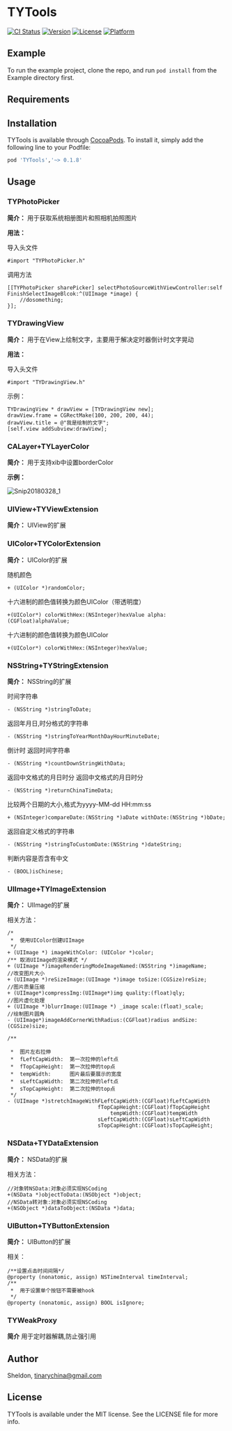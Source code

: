 # TYTools

[![CI Status](https://img.shields.io/travis/FlameTinary/TYTools.svg?style=flat)](https://travis-ci.org/FlameTinary/TYTools)
[![Version](https://img.shields.io/cocoapods/v/TYTools.svg?style=flat)](https://cocoapods.org/pods/TYTools)
[![License](https://img.shields.io/cocoapods/l/TYTools.svg?style=flat)](https://cocoapods.org/pods/TYTools)
[![Platform](https://img.shields.io/cocoapods/p/TYTools.svg?style=flat)](https://cocoapods.org/pods/TYTools)

## Example

To run the example project, clone the repo, and run `pod install` from the Example directory first.

## Requirements

## Installation

TYTools is available through [CocoaPods](https://cocoapods.org). To install
it, simply add the following line to your Podfile:

```ruby
pod 'TYTools','~> 0.1.8'
```

## Usage
### TYPhotoPicker

**简介：** 用于获取系统相册图片和照相机拍照图片

**用法：**

导入头文件

```
#import "TYPhotoPicker.h"
```
调用方法

```
[[TYPhotoPicker sharePicker] selectPhotoSourceWithViewController:self FinishSelectImageBlcok:^(UIImage *image) {
    //dosomething;
}];
```

### TYDrawingView

**简介：** 用于在View上绘制文字，主要用于解决定时器倒计时文字晃动

**用法：**

导入头文件

```
#import "TYDrawingView.h"
```

示例：

```
TYDrawingView * drawView = [TYDrawingView new];
drawView.frame = CGRectMake(100, 200, 200, 44);
drawView.title = @"我是绘制的文字";
[self.view addSubview:drawView];
```

### CALayer+TYLayerColor

**简介：** 用于支持xib中设置borderColor

**示例：**

![Snip20180328_1](http://7xtfqf.com1.z0.glb.clouddn.com/Snip20180328_1.png)

### UIView+TYViewExtension

**简介：** UIView的扩展

### UIColor+TYColorExtension

**简介：** UIColor的扩展

随机颜色

```
+ (UIColor *)randomColor;
```

十六进制的颜色值转换为颜色UIColor（带透明度）

```
+(UIColor*) colorWithHex:(NSInteger)hexValue alpha:(CGFloat)alphaValue;
```


十六进制的颜色值转换为颜色UIColor

```
+(UIColor*) colorWithHex:(NSInteger)hexValue;
```

### NSString+TYStringExtension

**简介：** NSString的扩展

时间字符串

```
- (NSString *)stringToDate;
```

返回年月日,时分格式的字符串

```
- (NSString *)stringToYearMonthDayHourMinuteDate;
```

倒计时 返回时间字符串

```
- (NSString *)countDownStringWithData;
```

返回中文格式的月日时分 返回中文格式的月日时分

```
- (NSString *)returnChinaTimeData;
```

比较两个日期的大小,格式为yyyy-MM-dd HH:mm:ss

```
+ (NSInteger)compareDate:(NSString *)aDate withDate:(NSString *)bDate;
```

返回自定义格式的字符串

```
- (NSString *)stringToCustomDate:(NSString *)dateString;
```
判断内容是否含有中文

```
- (BOOL)isChinese;
```

### UIImage+TYImageExtension

**简介：** UIImage的扩展

相关方法：

```
/*
 *  使用UIColor创建UIImage
 */
+ (UIImage *) imageWithColor: (UIColor *)color;
/** 取消UIImage的渲染模式 */
+ (UIImage *)imageRenderingModeImageNamed:(NSString *)imageName;
//改变图片大小
+ (UIImage *)reSizeImage:(UIImage *)image toSize:(CGSize)reSize;
//图片质量压缩
+ (UIImage*)compressImg:(UIImage*)img quality:(float)qly;
//图片虚化处理
+ (UIImage *)blurrImage:(UIImage *) _image scale:(float)_scale;
//绘制图片圆角
- (UIImage*)imageAddCornerWithRadius:(CGFloat)radius andSize:(CGSize)size;

/**
 
 *  图片左右拉伸
 *  fLeftCapWidth:  第一次拉伸的left点
 *  fTopCapHeight:  第一次拉伸的top点
 *  tempWidth:      图片最后要展示的宽度
 *  sLeftCapWidth:  第二次拉伸的left点
 *  sTopCapHeight:  第二次拉伸的top点
 */
- (UIImage *)stretchImageWithFLeftCapWidth:(CGFloat)fLeftCapWidth
                             fTopCapHeight:(CGFloat)fTopCapHeight
                                 tempWidth:(CGFloat)tempWidth
                             sLeftCapWidth:(CGFloat)sLeftCapWidth
                             sTopCapHeight:(CGFloat)sTopCapHeight;

```

### NSData+TYDataExtension

**简介：** NSData的扩展

相关方法：

```
//对象转NSData:对象必须实现NSCoding
+(NSData *)objectToData:(NSObject *)object;
//NSData转对象:对象必须实现NSCoding
+(NSObject *)dataToObject:(NSData *)data;
```

### UIButton+TYButtonExtension

**简介：** UIButton的扩展

相关：

```
/**设置点击时间间隔*/
@property (nonatomic, assign) NSTimeInterval timeInterval;
/**
 *  用于设置单个按钮不需要被hook
 */
@property (nonatomic, assign) BOOL isIgnore;
```
### TYWeakProxy
**简介** 用于定时器解耦,防止强引用


## Author

Sheldon, tinarychina@gmail.com

## License

TYTools is available under the MIT license. See the LICENSE file for more info.
